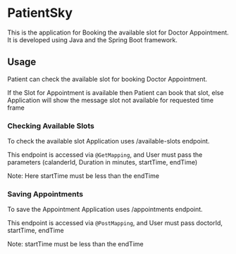 
# PatientSky

This is the application for Booking the available slot for Doctor Appointment. It is developed using Java and the Spring Boot framework.


## Usage
Patient can check the available slot for booking Doctor Appointment.

If the Slot for Appointment is available then Patient can book that slot, else Application will show the message slot not available for requested time frame

### Checking Available Slots

To check the available slot Application uses /available-slots endpoint.

This endpoint is accessed via `@GetMapping`, and User must pass the parameters
(calanderId, Duration in minutes, startTime, endTime)

Note: Here startTime must be less than the endTime

### Saving Appointments

To save the Appointment Application uses /appointments endpoint.

This endpoint is accessed via `@PostMapping`, and User must pass doctorId, startTime, endTime

Note: startTime must be less than the endTime
